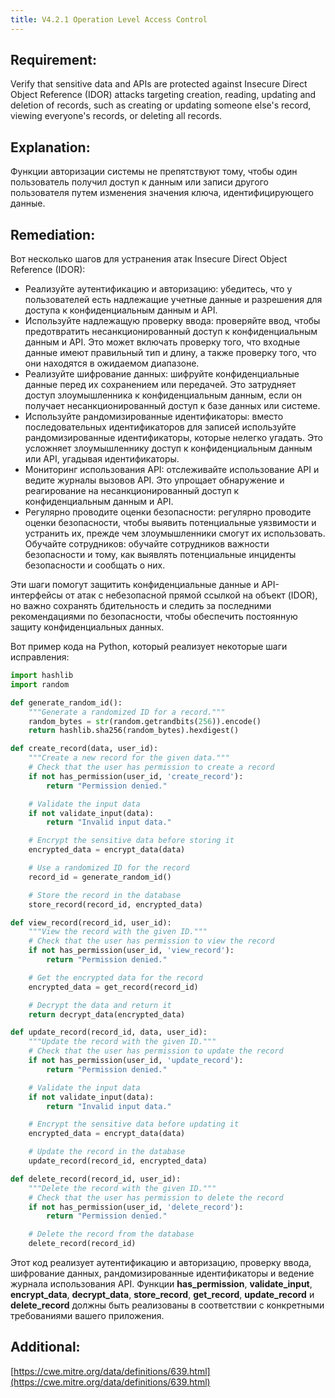 ```yaml
---
title: V4.2.1 Operation Level Access Control
---
```




## Requirement:

Verify that sensitive data and APIs are protected against Insecure Direct Object Reference (IDOR) attacks targeting creation, reading, updating and deletion of records, such as creating or updating someone else's record, viewing everyone's records, or deleting all records.

## Explanation:

Функции авторизации системы не препятствуют тому, чтобы один пользователь получил доступ к данным или записи другого пользователя путем изменения значения ключа, идентифицирующего данные.

## Remediation:

Вот несколько шагов для устранения атак Insecure Direct Object Reference (IDOR): 

- Реализуйте аутентификацию и авторизацию: убедитесь, что у пользователей есть надлежащие учетные данные и разрешения для доступа к конфиденциальным данным и API. 
- Используйте надлежащую проверку ввода: проверяйте ввод, чтобы предотвратить несанкционированный доступ к конфиденциальным данным и API. Это может включать проверку того, что входные данные имеют правильный тип и длину, а также проверку того, что они находятся в ожидаемом диапазоне. 
- Реализуйте шифрование данных: шифруйте конфиденциальные данные перед их сохранением или передачей. Это затрудняет доступ злоумышленника к конфиденциальным данным, если он получает несанкционированный доступ к базе данных или системе. 
- Используйте рандомизированные идентификаторы: вместо последовательных идентификаторов для записей используйте рандомизированные идентификаторы, которые нелегко угадать. Это усложняет злоумышленнику доступ к конфиденциальным данным или API, угадывая идентификаторы. 
- Мониторинг использования API: отслеживайте использование API и ведите журналы вызовов API. Это упрощает обнаружение и реагирование на несанкционированный доступ к конфиденциальным данным и API. 
- Регулярно проводите оценки безопасности: регулярно проводите оценки безопасности, чтобы выявить потенциальные уязвимости и устранить их, прежде чем злоумышленники смогут их использовать. Обучайте сотрудников: обучайте сотрудников важности безопасности и тому, как выявлять потенциальные инциденты безопасности и сообщать о них. 


Эти шаги помогут защитить конфиденциальные данные и API-интерфейсы от атак с небезопасной прямой ссылкой на объект (IDOR), но важно сохранять бдительность и следить за последними рекомендациями по безопасности, чтобы обеспечить постоянную защиту конфиденциальных данных.

Вот пример кода на Python, который реализует некоторые шаги исправления:


```python title="Пример реализации защиты от IDOR-аттак"
import hashlib
import random

def generate_random_id():
    """Generate a randomized ID for a record."""
    random_bytes = str(random.getrandbits(256)).encode()
    return hashlib.sha256(random_bytes).hexdigest()

def create_record(data, user_id):
    """Create a new record for the given data."""
    # Check that the user has permission to create a record
    if not has_permission(user_id, 'create_record'):
        return "Permission denied."

    # Validate the input data
    if not validate_input(data):
        return "Invalid input data."

    # Encrypt the sensitive data before storing it
    encrypted_data = encrypt_data(data)

    # Use a randomized ID for the record
    record_id = generate_random_id()

    # Store the record in the database
    store_record(record_id, encrypted_data)

def view_record(record_id, user_id):
    """View the record with the given ID."""
    # Check that the user has permission to view the record
    if not has_permission(user_id, 'view_record'):
        return "Permission denied."

    # Get the encrypted data for the record
    encrypted_data = get_record(record_id)

    # Decrypt the data and return it
    return decrypt_data(encrypted_data)

def update_record(record_id, data, user_id):
    """Update the record with the given ID."""
    # Check that the user has permission to update the record
    if not has_permission(user_id, 'update_record'):
        return "Permission denied."

    # Validate the input data
    if not validate_input(data):
        return "Invalid input data."

    # Encrypt the sensitive data before updating it
    encrypted_data = encrypt_data(data)

    # Update the record in the database
    update_record(record_id, encrypted_data)

def delete_record(record_id, user_id):
    """Delete the record with the given ID."""
    # Check that the user has permission to delete the record
    if not has_permission(user_id, 'delete_record'):
        return "Permission denied."

    # Delete the record from the database
    delete_record(record_id)


```


Этот код реализует аутентификацию и авторизацию, проверку ввода, шифрование данных, рандомизированные идентификаторы и ведение журнала использования API. Функции **has_permission**, **validate_input**, **encrypt_data**, **decrypt_data**, **store_record**, **get_record**, **update_record** и **delete_record** должны быть реализованы в соответствии с конкретными требованиями вашего приложения.




## Additional:

[https://cwe.mitre.org/data/definitions/639.html](https://cwe.mitre.org/data/definitions/639.html)




